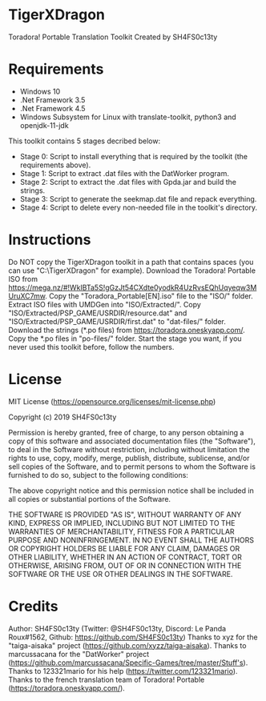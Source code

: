 # TigerXDragon
Toradora! Portable Translation Toolkit
Created by SH4FS0c13ty


Requirements
============

 - Windows 10
 - .Net Framework 3.5
 - .Net Framework 4.5
 - Windows Subsystem for Linux with translate-toolkit, python3 and openjdk-11-jdk


This toolkit contains 5 stages decribed below:
 - Stage 0: Script to install everything that is required by the toolkit (the requirements above).
 - Stage 1: Script to extract .dat files with the DatWorker program.
 - Stage 2: Script to extract the .dat files with Gpda.jar and build the strings.
 - Stage 3: Script to generate the seekmap.dat file and repack everything.
 - Stage 4: Script to delete every non-needed file in the toolkit's directory.




Instructions
============

Do NOT copy the TigerXDragon toolkit in a path that contains spaces (you can use "C:\TigerXDragon\" for example).
Download the Toradora! Portable ISO from https://mega.nz/#!WkIBTa5S!gGzJt54CXdte0yodkR4UzRvsEQhUqyeqw3MUruXC7mw.
Copy the "Toradora_Portable[EN].iso" file to the "ISO/" folder.
Extract ISO files with UMDGen into "ISO/Extracted/".
Copy "ISO/Extracted/PSP_GAME/USRDIR/resource.dat" and "ISO/Extracted/PSP_GAME/USRDIR/first.dat" to "dat-files/" folder.
Download the strings (*.po files) from https://toradora.oneskyapp.com/.
Copy the *.po files in "po-files/" folder.
Start the stage you want, if you never used this toolkit before, follow the numbers.




License
=======

MIT License (https://opensource.org/licenses/mit-license.php)

Copyright (c) 2019 SH4FS0c13ty

Permission is hereby granted, free of charge, to any person obtaining a copy of this software and
associated documentation files (the "Software"), to deal in the Software without restriction,
including without limitation the rights to use, copy, modify, merge, publish, distribute, sublicense,
and/or sell copies of the Software, and to permit persons to whom the Software is furnished to do so,
subject to the following conditions:

The above copyright notice and this permission notice shall be included in all copies or substantial
portions of the Software.

THE SOFTWARE IS PROVIDED "AS IS", WITHOUT WARRANTY OF ANY KIND, EXPRESS OR IMPLIED, INCLUDING BUT NOT
LIMITED TO THE WARRANTIES OF MERCHANTABILITY, FITNESS FOR A PARTICULAR PURPOSE AND NONINFRINGEMENT.
IN NO EVENT SHALL THE AUTHORS OR COPYRIGHT HOLDERS BE LIABLE FOR ANY CLAIM, DAMAGES OR OTHER LIABILITY,
WHETHER IN AN ACTION OF CONTRACT, TORT OR OTHERWISE, ARISING FROM, OUT OF OR IN CONNECTION WITH THE
SOFTWARE OR THE USE OR OTHER DEALINGS IN THE SOFTWARE.




Credits
=======

Author: SH4FS0c13ty (Twitter: @SH4FS0c13ty, Discord: Le Panda Roux#1562, Github: https://github.com/SH4FS0c13ty)
Thanks to xyz for the "taiga-aisaka" project (https://github.com/xyzz/taiga-aisaka).
Thanks to marcussacana for the "DatWorker" project (https://github.com/marcussacana/Specific-Games/tree/master/Stuff's).
Thanks to 123321mario for his help (https://twitter.com/123321mario).
Thanks to the french translation team of Toradora! Portable (https://toradora.oneskyapp.com/).
